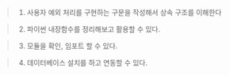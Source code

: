 >1. 사용자 예외 처리를 구현하는 구문을 작성해서 상속 구조를 이해한다

>2. 파이썬 내장함수를 정리해보고 활용할 수 있다.

>3. 모듈을 확인, 임포트 할 수 있다.

>4. 데이터베이스 설치를 하고 연동할 수 있다.